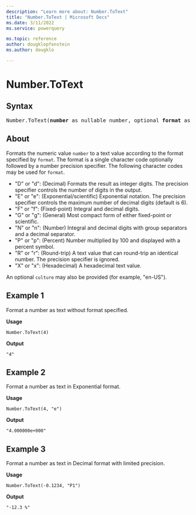 ```yaml
---
description: "Learn more about: Number.ToText"
title: "Number.ToText | Microsoft Docs"
ms.date: 3/11/2022
ms.service: powerquery

ms.topic: reference
author: dougklopfenstein
ms.author: dougklo

---
```

# Number.ToText

## Syntax

<pre>
Number.ToText(<b>number</b> as nullable number, optional <b>format</b> as nullable text, optional <b>culture</b> as nullable text) as nullable text
</pre>
  
## About

Formats the numeric value `number` to a text value according to the format specified by `format`. The format is a single character code optionally followed by a number precision specifier. The following character codes may be used for `format`.

* "D" or "d": (Decimal) Formats the result as integer digits. The precision specifier controls the number of digits in the output.
* "E" or "e": (Exponential/scientific) Exponential notation. The precision specifier controls the maximum number of decimal digits (default is 6).
* "F" or "f": (Fixed-point) Integral and decimal digits.
* "G" or "g": (General) Most compact form of either fixed-point or scientific.
* "N" or "n": (Number) Integral and decimal digits with group separators and a decimal separator.
* "P" or "p": (Percent) Number multiplied by 100 and displayed with a percent symbol.
* "R" or "r": (Round-trip) A text value that can round-trip an identical number. The precision specifier is ignored.
* "X" or "x": (Hexadecimal) A hexadecimal text value.

An optional `culture` may also be provided (for example, "en-US").

## Example 1

Format a number as text without format specified.

**Usage**

```powerquery-m
Number.ToText(4)
```

**Output**

`"4"`

## Example 2

Format a number as text in Exponential format.

**Usage**

```powerquery-m
Number.ToText(4, "e")
```

**Output**

`"4.000000e+000"`

## Example 3

Format a number as text in Decimal format with limited precision.

**Usage**

```powerquery-m
Number.ToText(-0.1234, "P1")
```

**Output**

`"-12.3 %"`
